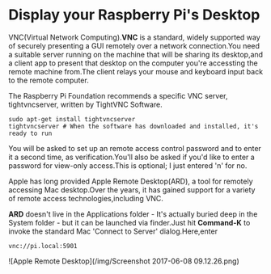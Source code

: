 # Display your Raspberry Pi's Desktop
VNC(Virtual Network Computing).**VNC** is a standard, widely supported way of securely presenting a GUI remotely over a network connection.You need a suitable server running on the machine that will be sharing its desktop,and a client app to present that desktop on the computer you're accessting the remote machine from.The client relays your mouse and keyboard input back to the remote computer.

The Raspberry Pi Foundation recommends a specific VNC server, tightvncserver, written by TightVNC Software.
```
sudo apt-get install tightvncserver
tightvncserver # When the software has downloaded and installed, it's ready to run
```

You will be asked to set up an remote access control password and to enter it a second time, as verification.You'll also be asked if you'd like to enter a password for view-only access.This is optional; I just entered 'n' for no.

Apple has long provided Apple Remote Desktop(ARD), a tool for remotely accessing Mac desktop.Over the years, it has gained support for a variety of remote access technologies,including VNC.

**ARD** doesn't live in the Applications folder - It's actually buried deep in the System folder - but it can be launched via finder.Just hit **Command-K** to invoke the standard Mac 'Connect to Server' dialog.Here,enter
```
vnc://pi.local:5901
```
![Apple Remote Desktop](/img/Screenshot 2017-06-08 09.12.26.png)

